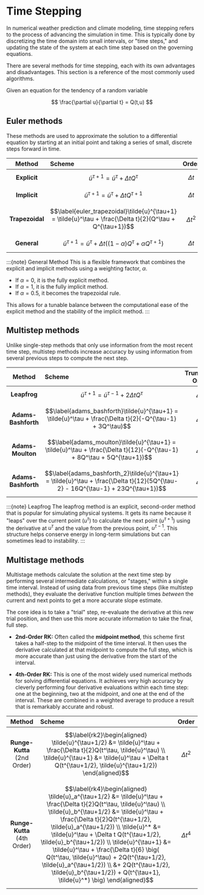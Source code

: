 # Time Stepping

In numerical weather prediction and climate modeling, time stepping refers to the process of advancing the simulation in time. This is typically done by discretizing the time domain into small intervals, or "time steps," and updating the state of the system at each time step based on the governing equations.

There are several methods for time stepping, each with its own advantages and disadvantages. This section is a reference of the most commonly used algorithms.


Given an equation for the tendency of a random variable

$$
\frac{\partial u}{\partial t} = Q(t,u)
$$

## Euler methods

These methods are used to approximate the solution to a differential equation by starting at an initial point and taking a series of small, discrete steps forward in time.


| Method | Scheme | Order |
| :---: | :--- | :---: |
| **Explicit** | $$\label{euler_explicit}\tilde{u}^{\tau+1} = \tilde{u}^\tau + \Delta t Q^\tau$$|$\Delta t$ |
| **Implicit** | $$\label{euler_implicit}\tilde{u}^{\tau+1} = \tilde{u}^\tau + \Delta t Q^{\tau+1}$$|$\Delta t$ |
| **Trapezoidal** | $$\label{euler_trapezoidal}\tilde{u}^{\tau+1} = \tilde{u}^\tau + \frac{\Delta t}{2}(Q^\tau + Q^{\tau+1})$$|$\Delta t^2$ |
| **General** | $$\label{euler_general}\tilde{u}^{\tau+1} = \tilde{u}^\tau + \Delta t((1-\alpha)Q^\tau + \alpha Q^{\tau+1})$$|$\Delta t$ |

:::{note} General Method
This is a flexible framework that combines the explicit and implicit methods using a weighting factor, $\alpha$.

- If $\alpha=0$, it is the fully explicit method.
- If $\alpha=1$, it is the fully implicit method.
- If $\alpha=0.5$, it becomes the trapezoidal rule.

This allows for a tunable balance between the computational ease of the explicit method and the stability of the implicit method.
:::

## Multistep methods

Unlike single-step methods that only use information from the most recent time step, multistep methods increase accuracy by using information from several previous steps to compute the next step.


| Method | Scheme | Truncation Order |
| :---: | :--- | :---: |
| **Leapfrog** | $$\label{leapfrog}\tilde{u}^{\tau+1} = \tilde{u}^{\tau-1} + 2\Delta t Q^\tau$$|$\Delta t^2$ |
| **Adams-Bashforth** | $$\label{adams_bashforth}\tilde{u}^{\tau+1} = \tilde{u}^\tau + \frac{\Delta t}{2}(-Q^{\tau-1} + 3Q^\tau)$$|$\Delta t^2$ |
| **Adams-Moulton** | $$\label{adams_moulton}\tilde{u}^{\tau+1} = \tilde{u}^\tau + \frac{\Delta t}{12}(-Q^{\tau-1} + 8Q^\tau + 5Q^{\tau+1})$$|$\Delta t^3$ |
| **Adams-Bashforth** | $$\label{adams_bashforth_2}\tilde{u}^{\tau+1} = \tilde{u}^\tau + \frac{\Delta t}{12}(5Q^{\tau-2} - 16Q^{\tau-1} + 23Q^{\tau+1})$$|$\Delta t^3$ |

:::{note} Leapfrog
The leapfrog method is an explicit, second-order method that is popular for simulating physical systems. It gets its name because it "leaps" over the current point ($u^\tau$) to calculate the next point ($u^{\tau+1}$) using the derivative at $u^\tau$ and the value from the previous point, $u^{\tau-1}$. This structure helps conserve energy in long-term simulations but can sometimes lead to instability.
:::

## Multistage methods

Multistage methods calculate the solution at the next time step by performing several intermediate calculations, or "stages," within a single time interval. Instead of using data from previous time steps (like multistep methods), they evaluate the derivative function multiple times *between* the current and next points to get a more accurate slope estimate.


The core idea is to take a "trial" step, re-evaluate the derivative at this new trial position, and then use this more accurate information to take the final, full step.

  * **2nd-Order RK:** Often called the **midpoint method**, this scheme first takes a half-step to the midpoint of the time interval. It then uses the derivative calculated at that midpoint to compute the full step, which is more accurate than just using the derivative from the start of the interval.

  * **4th-Order RK:** This is one of the most widely used numerical methods for solving differential equations. It achieves very high accuracy by cleverly performing four derivative evaluations within each time step: one at the beginning, two at the midpoint, and one at the end of the interval. These are combined in a weighted average to produce a result that is remarkably accurate and robust.


| Method | Scheme | Order |
| :---: | :--- | :---: |
| **Runge-Kutta** (2nd Order) | $$\label{rk2}\begin{aligned} \tilde{u}^{\tau+1/2} &= \tilde{u}^\tau + \frac{\Delta t}{2}Q(t^\tau, \tilde{u}^\tau) \\ \tilde{u}^{\tau+1} &= \tilde{u}^\tau + \Delta t Q(t^{\tau+1/2}, \tilde{u}^{\tau+1/2}) \end{aligned}$$|$\Delta t^2$ |
| **Runge-Kutta** (4th Order) | $$\label{rk4}\begin{aligned} \tilde{u}_a^{\tau+1/2} &= \tilde{u}^\tau + \frac{\Delta t}{2}Q(t^\tau, \tilde{u}^\tau) \\ \tilde{u}_b^{\tau+1/2} &= \tilde{u}^\tau + \frac{\Delta t}{2}Q(t^{\tau+1/2}, \tilde{u}_a^{\tau+1/2}) \\ \tilde{u}^* &= \tilde{u}^\tau + \Delta t Q(t^{\tau+1/2}, \tilde{u}_b^{\tau+1/2}) \\ \tilde{u}^{\tau+1} &= \tilde{u}^\tau + \frac{\Delta t}{6} \big( Q(t^\tau, \tilde{u}^\tau) + 2Q(t^{\tau+1/2}, \tilde{u}_a^{\tau+1/2}) \\ &+ 2Q(t^{\tau+1/2}, \tilde{u}_b^{\tau+1/2}) + Q(t^{\tau+1}, \tilde{u}^*) \big) \end{aligned}$$|$\Delta t^4$ |
